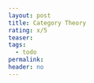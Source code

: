 ```yaml
---
layout: post
title: Category Theory
rating: x/5
teaser:
tags:
  - todo
permalink:
header: no
---
```

